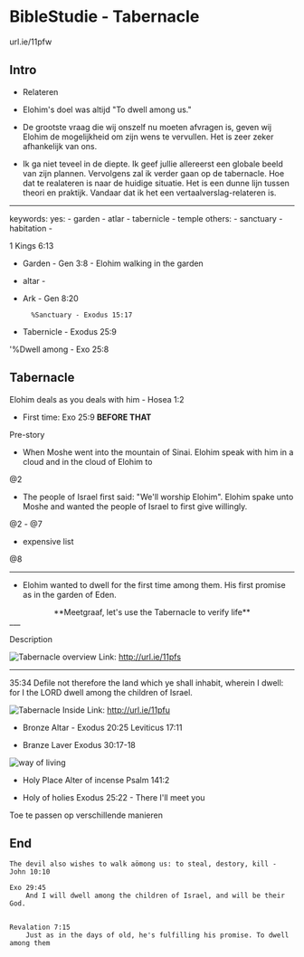 

# BibleStudie - Tabernacle
url.ie/11pfw

## Intro
* Relateren

* Elohim's doel was altijd "To dwell among us."

* De grootste vraag die wij onszelf nu moeten afvragen is, geven wij Elohim de mogelijkheid om zijn wens te vervullen. Het is zeer zeker afhankelijk van ons. 

* Ik ga niet teveel in de diepte. Ik geef jullie allereerst een globale beeld van zijn plannen. Vervolgens zal ik verder gaan op de tabernacle. Hoe dat te realateren is naar de huidige situatie. Het is een dunne lijn tussen theori en praktijk. Vandaar dat ik het een vertaalverslag-relateren is. 

___

keywords:
	yes: 	- garden - atlar - tabernicle - temple
	others: - sanctuary - habitation - 

1 Kings 6:13

* Garden - Gen 3:8 - Elohim walking in the garden 

* altar -

* Ark - Gen 8:20

		%Sanctuary - Exodus 15:17

* Tabernicle - Exodus 25:9

'%Dwell among - Exo 25:8


## Tabernacle
Elohim deals as you deals with him - Hosea 1:2

* First time: Exo 25:9 **BEFORE THAT**

Pre-story

* When Moshe went into the mountain of Sinai. Elohim speak with him in a cloud and  in the cloud of Elohim to

@2 

* The people of Israel first said: "We'll worship Elohim". Elohim spake unto Moshe and wanted the people of Israel to first give willingly. 

@2 - @7

* expensive list

@8

___ 

* Elohim wanted to dwell for the first time among them. His first promise as in the garden of Eden. 


<center>**Meetgraaf, let's use the Tabernacle to verify life**</center>
___

Description

![Tabernacle overview](http://www.theologyinsneakers.com/wp-content/uploads/2010/08/Tabernacle.png)
Link: http://url.ie/11pfs

___

35:34
Defile not therefore the land which ye shall inhabit, wherein I dwell: for I the LORD dwell among the children of Israel.

![Tabernacle Inside](https://s-media-cache-ak0.pinimg.com/originals/7a/65/b2/7a65b2fa43999c57f890d4f3b7a0ffcf.jpg)
Link: http://url.ie/11pfu

* Bronze Altar - Exodus 20:25
		Leviticus 17:11

* Branze Laver
		Exodus 30:17-18

![way of living](http://www.jesuswalk.com/moses/images/tabernacle-flow-of-worship-2293x1251x300.jpg)

* Holy Place
		Alter of incense
				Psalm 141:2

* Holy of holies
		Exodus 25:22 - There I'll meet you

Toe te passen op verschillende manieren

## End

	The devil also wishes to walk aömong us: to steal, destory, kill - John 10:10

	Exo 29:45
		And I will dwell among the children of Israel, and will be their God.


	Revalation 7:15
		Just as in the days of old, he's fulfilling his promise. To dwell among them

